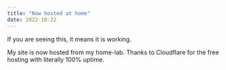 ```yaml
---
title: "Now hosted at home"
date: 2022-10-22
---
```


If you are seeing this, it means it is working.

My site is now hosted from my home-lab. Thanks to Cloudflare for the free hosting with literally 100% uptime.
